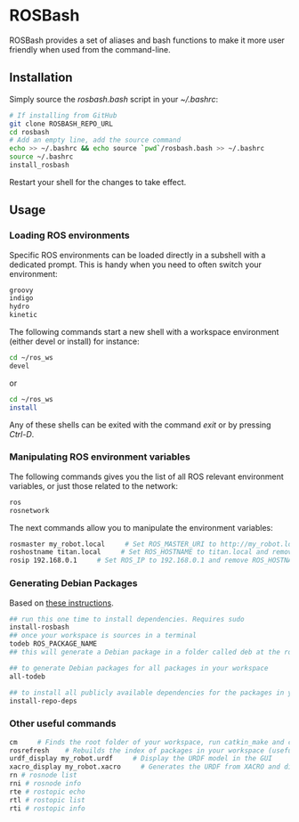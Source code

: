 ROSBash
===================
ROSBash provides a set of aliases and bash functions to make it more user friendly when used from the command-line.

## Installation

Simply source the *rosbash.bash* script in your *~/.bashrc*:

```bash
# If installing from GitHub
git clone ROSBASH_REPO_URL
cd rosbash
# Add an empty line, add the source command
echo >> ~/.bashrc && echo source `pwd`/rosbash.bash >> ~/.bashrc
source ~/.bashrc
install_rosbash
```

Restart your shell for the changes to take effect.

## Usage
### Loading ROS environments
Specific ROS environments can be loaded directly in a subshell with a dedicated prompt. This is handy when you need to often switch your environment:

```bash
groovy
indigo
hydro
kinetic
```

The following commands start a new shell with a workspace environment (either devel or install) for instance:

```bash
cd ~/ros_ws
devel
```

or

```bash
cd ~/ros_ws
install
```

Any of these shells can be exited with the command *exit* or by pressing *Ctrl-D*.

### Manipulating ROS environment variables
The following commands gives you the list of all ROS relevant environment variables, or just those related to the network:

```bash
ros
rosnetwork
```
The next commands allow you to manipulate the environment variables:

```bash
rosmaster my_robot.local     # Set ROS_MASTER_URI to http://my_robot.local:11311
roshostname titan.local     # Set ROS_HOSTNAME to titan.local and remove ROS_IP
rosip 192.168.0.1     # Set ROS_IP to 192.168.0.1 and remove ROS_HOSTNAME
```

### Generating Debian Packages
Based on [these instructions](https://gist.github.com/awesomebytes/196eab972a94dd8fcdd69adfe3bd1152).
```bash
## run this one time to install dependencies. Requires sudo
install-rosbash
## once your workspace is sources in a terminal
todeb ROS_PACKAGE_NAME
## this will generate a Debian package in a folder called deb at the root of your workspace.

## to generate Debian packages for all packages in your workspace
all-todeb

## to install all publicly available dependencies for the packages in your workspace
install-repo-deps
```

### Other useful commands

```bash
cm     # Finds the root folder of your workspace, run catkin_make and comes back to current folder
rosrefresh    # Rebuilds the index of packages in your workspace (useful if your packages are not seen)
urdf_display my_robot.urdf     # Display the URDF model in the GUI
xacro_display my_robot.xacro     # Generates the URDF from XACRO and display it in GUI
rn # rosnode list
rni # rosnode info
rte # rostopic echo
rtl # rostopic list
rti # rostopic info
```
